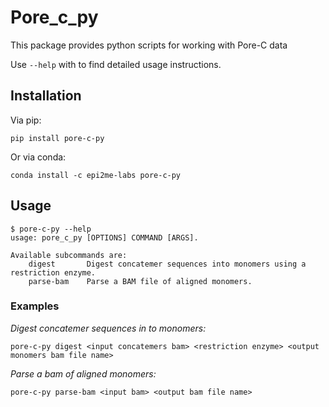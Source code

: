 # Pore_c_py
This package provides python scripts for working with Pore-C data

Use `--help` with to find detailed usage instructions.

## Installation

Via pip:
```
pip install pore-c-py
```
Or via conda:
```
conda install -c epi2me-labs pore-c-py
```

## Usage

```
$ pore-c-py --help
usage: pore_c_py [OPTIONS] COMMAND [ARGS].

Available subcommands are:
    digest       Digest concatemer sequences into monomers using a restriction enzyme.      
    parse-bam    Parse a BAM file of aligned monomers.
```

### Examples

*Digest concatemer sequences in to monomers:*
```
pore-c-py digest <input concatemers bam> <restriction enzyme> <output monomers bam file name>
```

*Parse a bam of aligned monomers:*
```
pore-c-py parse-bam <input bam> <output bam file name>
```

